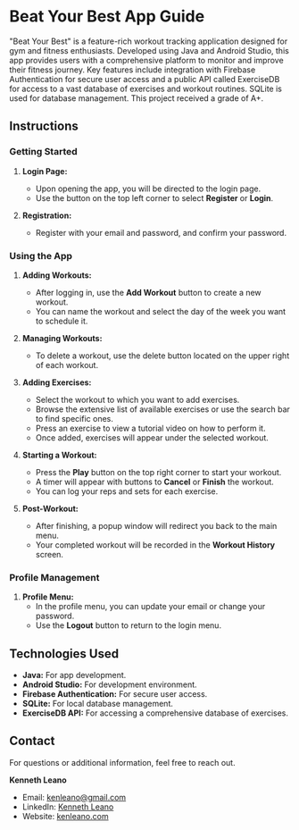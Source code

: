 # Beat Your Best App Guide

"Beat Your Best" is a feature-rich workout tracking application designed for gym and fitness enthusiasts. Developed using Java and Android Studio, this app provides users with a comprehensive platform to monitor and improve their fitness journey. Key features include integration with Firebase Authentication for secure user access and a public API called ExerciseDB for access to a vast database of exercises and workout routines. SQLite is used for database management. This project received a grade of A+.

## Instructions

### Getting Started
1. **Login Page:**
   - Upon opening the app, you will be directed to the login page.
   - Use the button on the top left corner to select **Register** or **Login**.

2. **Registration:**
   - Register with your email and password, and confirm your password.

### Using the App
1. **Adding Workouts:**
   - After logging in, use the **Add Workout** button to create a new workout.
   - You can name the workout and select the day of the week you want to schedule it.

2. **Managing Workouts:**
   - To delete a workout, use the delete button located on the upper right of each workout.

3. **Adding Exercises:**
   - Select the workout to which you want to add exercises.
   - Browse the extensive list of available exercises or use the search bar to find specific ones.
   - Press an exercise to view a tutorial video on how to perform it.
   - Once added, exercises will appear under the selected workout.

4. **Starting a Workout:**
   - Press the **Play** button on the top right corner to start your workout.
   - A timer will appear with buttons to **Cancel** or **Finish** the workout.
   - You can log your reps and sets for each exercise.

5. **Post-Workout:**
   - After finishing, a popup window will redirect you back to the main menu.
   - Your completed workout will be recorded in the **Workout History** screen.

### Profile Management
1. **Profile Menu:**
   - In the profile menu, you can update your email or change your password.
   - Use the **Logout** button to return to the login menu.

## Technologies Used
- **Java:** For app development.
- **Android Studio:** For development environment.
- **Firebase Authentication:** For secure user access.
- **SQLite:** For local database management.
- **ExerciseDB API:** For accessing a comprehensive database of exercises.

## Contact
For questions or additional information, feel free to reach out.

**Kenneth Leano**
- Email: [kenleano@gmail.com](mailto:kenleano@gmail.com)
- LinkedIn: [Kenneth Leano](https://www.linkedin.com/in/kennethleano/)
- Website: [kenleano.com](https://kenleano.com)
